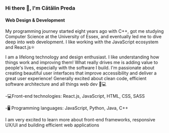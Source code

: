 ### Hi there 👋, I'm Cătălin Preda
#### Web Design & Development
My programming journey started eight years ago with C++, got me studying Computer Science at the University of Essex, and eventually led me to dive deep into web development. I like working with the JavaScript ecosystem and React.js⚛️

I am a lifelong technology and design enthusiast. I like understanding how things work and improving them! What really drives me is adding value to people's lives, especially with the software I build. I'm passionate about creating beautiful user interfaces that improve accessibility and deliver a great user experience! Generally excited about clean code, efficient software architecture and all things web dev 📱💻


-💻Front-end technologies: React.js, JavaScript, HTML, CSS, SASS 

-🖥 Programming languages: JavaScript, Python, Java, C++


I am very excited to learn more about front-end frameworks, responsive UX/UI and building efficient web applications


<!--
**catalinandreipreda/catalinandreipreda** is a ✨ _special_ ✨ repository because its `README.md` (this file) appears on your GitHub profile.

Here are some ideas to get you started:

- 🔭 I’m currently working on ...
- 🌱 I’m currently learning ...
- 👯 I’m looking to collaborate on ...
- 🤔 I’m looking for help with ...
- 💬 Ask me about ...
- 📫 How to reach me: ...
- 😄 Pronouns: ...
- ⚡ Fun fact: ...
-->
